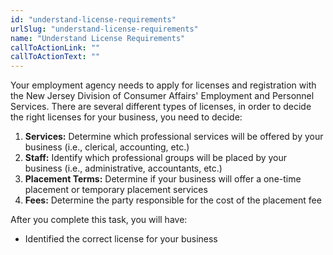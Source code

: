 ```yaml
---
id: "understand-license-requirements"
urlSlug: "understand-license-requirements"
name: "Understand License Requirements"
callToActionLink: ""
callToActionText: ""
---
```

Your employment agency needs to apply for licenses and registration with the New Jersey Division of Consumer Affairs' Employment and Personnel Services. There are several different types of licenses, in order to decide the right licenses for your business, you need to decide:
 
1. **Services:** Determine which professional services will be offered by your business (i.e., clerical, accounting, etc.)
2. **Staff:** Identify which professional groups will be placed by your business (i.e., administrative, accountants, etc.)
3. **Placement Terms:** Determine if your business will offer a one-time placement or temporary placement services
4. **Fees:** Determine the party responsible for the cost of the placement fee

After you complete this task, you will have:
* Identified the correct license for your business
